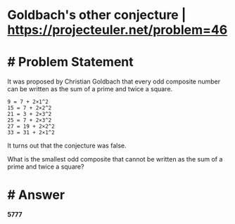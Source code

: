 # Goldbach's other conjecture | https://projecteuler.net/problem=46

# # Problem Statement



It was proposed by Christian Goldbach that every odd composite number can be written as the sum of a prime and twice a square.
```
9 = 7 + 2×1^2
15 = 7 + 2×2^2
21 = 3 + 2×3^2
25 = 7 + 2×3^2
27 = 19 + 2×2^2
33 = 31 + 2×1^2
```
It turns out that the conjecture was false.

What is the smallest odd composite that cannot be written as the sum of a prime and twice a square?


# # Answer
**5777**
